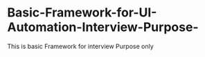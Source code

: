 # Basic-Framework-for-UI-Automation-Interview-Purpose-
This is basic Framework for interview Purpose only
